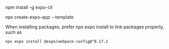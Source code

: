 


npm install -g expo-cli


npx create-expo-app --template

When installing packages, prefer npx expo install to link packages properly, such as 

`npx expo install @expo/webpack-config@^0.17.2`